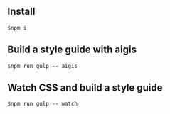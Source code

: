 ## Install

```
$npm i
```

## Build a style guide with aigis

```
$npm run gulp -- aigis
```

## Watch CSS and build a style guide

```
$npm run gulp -- watch
```
